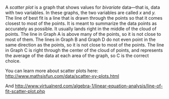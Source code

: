 A *scatter plot* is a graph that shows values for
*bivariate* data—that is, data with two variables. In these graphs, the
two variables are called *x* and *y.* The line of best fit is a line
that is drawn through the points so that it comes closest to most of the
points. It is meant to summarize the data points as accurately as
possible. It usually lands right in the middle of the cloud of points.
The line in Graph A is above many of the points, so it is not close to
most of them. The lines in Graph B and Graph D do not even point in the
same direction as the points, so it is not close to most of the points.
The line in Graph C is right through the center of the cloud of points,
and represents the average of the data at each area of the graph, so C
is the correct choice.

You can learn more about scatter plots here:
<http://www.mathsisfun.com/data/scatter-xy-plots.html>

And
<http://www.virtualnerd.com/algebra-1/linear-equation-analysis/line-of-fit-scatter-plot.php>
